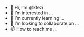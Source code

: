 - 👋 Hi, I’m @ktezi
- 👀 I’m interested in ...
- 🌱 I’m currently learning ...
- 💞️ I’m looking to collaborate on ...
- 📫 How to reach me ...

<!---
ktezi/ktezi is a ✨ special ✨ repository because its `README.md` (this file) appears on your GitHub profile.
You can click the Preview link to take a look at your changes.
--->
